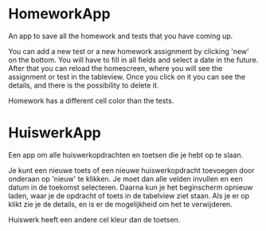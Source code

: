 # HomeworkApp
An app to save all the homework and tests that you have coming up.

You can add a new test or a new homework assignment by clicking 'new' on the bottom. You will have to fill in all fields and select a date in the future.
After that you can reload the homescreen, where you will see the assignment or test in the tableview. Once you click on it you can see the details, and there is the possibility to delete it.

Homework has a different cell color than the tests.

# HuiswerkApp
Een app om alle huiswerkopdrachten en toetsen die je hebt op te slaan.

Je kunt een nieuwe toets of een nieuwe huiswerkopdracht toevoegen door onderaan op 'nieuw' te klikken. Je moet dan alle velden invullen en een datum in de toekomst selecteren.
Daarna kun je het beginscherm opnieuw laden, waar je de opdracht of toets in de tabelview ziet staan. Als je er op klikt zie je de details, en is er de mogelijkheid om het te verwijderen.

Huiswerk heeft een andere cel kleur dan de toetsen.

